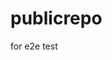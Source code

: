 # publicrepo
for e2e test



















































































































































































































































































































































































































































































































































































































































































































































































































































































































































































































































































































































































































































































































































































































































































































































































































































































































































































































































































































































































































































































































































































































































































































































































































































































































































































































































































































































































































































































































































































































































































































































































































































































































































































































































































































































































































































































































































































































































































































































































































































































































































































































































































































































